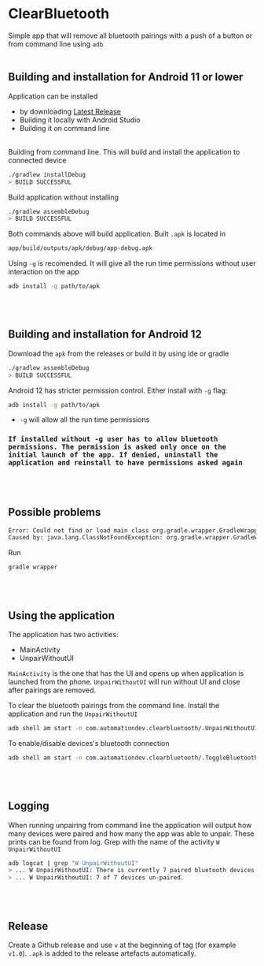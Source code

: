# ClearBluetooth
Simple app that will remove all bluetooth pairings with a push of a button or from command line using `adb`
<br><br/>
## Building and installation for Android 11 or lower
Application can be installed
- by downloading [Latest Release](https://github.com/embedded-community/android_automation_app/releases/latest)
- Building it locally with Android Studio
- Building it on command line
<br><br/>

Building from command line. This will build and install the application to connected device
```bash
./gradlew installDebug
> BUILD SUCCESSFUL
```

Build application without installing
```bash
./gradlew assembleDebug
> BUILD SUCCESSFUL
```

Both commands above will build application. Built `.apk` is located in
```bash
app/build/outputs/apk/debug/app-debug.apk
```

Using `-g` is recomended. It will give all the run time permissions without user interaction on the app
```bash
adb install -g path/to/apk
```
<br><br/>
## Building and installation for Android 12
Download the `apk` from the releases or build it by using ide or gradle
```bash
./gradlew assembleDebug
> BUILD SUCCESSFUL
```
Android 12 has stricter permission control. Either install with `-g` flag:
```bash
adb install -g path/to/apk
```
- `-g` will allow all the run time permissions

### `If installed without -g user has to allow bluetooth permissions. The permission is asked only once on the initial launch of the app. If denied, uninstall the application and reinstall to have permissions asked again`
<br><br/>
## Possible problems

```bash
Error: Could not find or load main class org.gradle.wrapper.GradleWrapperMain
Caused by: java.lang.ClassNotFoundException: org.gradle.wrapper.GradleWrapperMain
```

Run
```bash
gradle wrapper
```
<br><br/>
## Using the application
The application has two activities:
- MainActivity
- UnpairWithoutUI

`MainActivity` is the one that has the UI and opens up when application is launched from the phone. `UnpairWithoutUI` will
run without UI and close after pairings are removed.

To clear the bluetooth pairings from the command line. Install the application and run the `UnpairWithoutUI`
```bash
adb shell am start -n com.automationdev.clearbluetooth/.UnpairWithoutUI
```

To enable/disable devices's bluetooth connection
```bash
adb shell am start -n com.automationdev.clearbluetooth/.ToggleBluetooth -e bluetooth enable/disable
```
<br><br/>
## Logging
When running unpairing from command line the application will output how many devices were paired and how many the app was able to unpair.
These prints can be found from log. Grep with the name of the activity `W UnpairWithoutUI`
```bash
adb logcat | grep "W UnpairWithoutUI"
> ... W UnpairWithoutUI: There is currently 7 paired bluetooth devices.
> ... W UnpairWithoutUI: 7 of 7 devices un-paired.
```
<br><br/>
## Release
Create a Github release and use `v` at the beginning of tag (for example `v1.0`). `.apk` is added to the release artefacts automatically.
